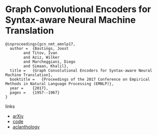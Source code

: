 #  Graph Convolutional Encoders for Syntax-aware Neural Machine Translation 
 
```
@inproceedings{gcn_nmt_emnlp17,
  author = 	{Bastings, Joost
		and Titov, Ivan
		and Aziz, Wilker
		and Marcheggiani, Diego
		and Simaan, Khalil},
  title = 	{Graph Convolutional Encoders for Syntax-aware Neural Machine Translation},
  booktitle = 	{Proceedings of the 2017 Conference on Empirical Methods in Natural Language Processing (EMNLP)},
  year = 	{2017},
  pages = 	{1957--1967}
}
```

links
- [arXiv](https://arxiv.org/abs/1704.04675)
- [code](https://github.com/bastings/neuralmonkey/tree/emnlp_gcn)
- [aclanthology](https://aclanthology.coli.uni-saarland.de/papers/D17-1209/d17-1209)
